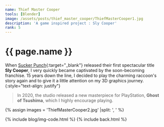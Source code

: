 ```yaml
---
name: Thief Master Cooper
tools: [Blender]
image: /assets/posts/thief_master_cooper/ThiefMasterCooper1.jpg
description: 'A game inspired project : Sly Cooper'
rank: 5
---
```


# {{ page.name }}
When [Sucker Punch](https://www.suckerpunch.com){:target="_blank"} released their first spectacular title **Sly Cooper**, I very quickly became captivated by the soon-becoming franchise. 15 years down the line, I decided to play the charming raccoon's story again and to give it a little attention on my 3D graphics journey.
{:style="text-align: justify"}

>In 2020, the studio released a new masterpiece for PlayStation, **Ghost of Tsushima**, which I highly encourage playing.

{% assign images = 'ThiefMasterCooper2.jpg' |split: ', ' %}

{% include blog/img-code.html %}
{% include back.html %}
